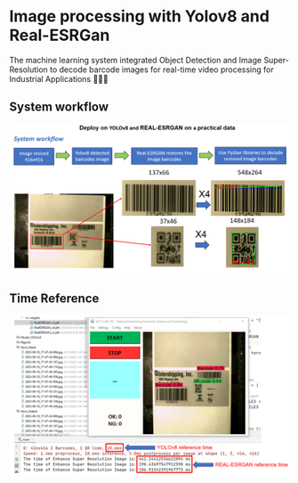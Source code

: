 # Image processing with Yolov8 and Real-ESRGan

The machine learning system integrated Object Detection and Image Super-Resolution to decode barcode images for real-time video processing for Industrial Applications 🚀🚀🚀

## System workflow
![System Workflow](reports/Seminars/System_workflow.png)
## Time Reference
![Time Reference](reports/Seminars/Time_reference.png)
